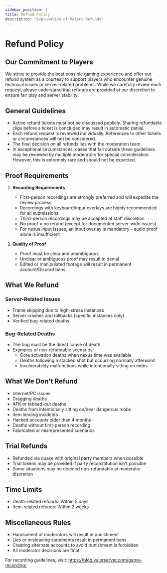```yaml
---
sidebar_position: 2
title: Refund Policy
description: "Explanation of Valors Refunds"
---
```


# Refund Policy

## Our Commitment to Players
We strive to provide the best possible gaming experience and offer our refund system as a courtesy to support players who encounter genuine technical issues or server-related problems. While we carefully review each request, please understand that refunds are provided at our discretion to ensure fair play and server stability.

## General Guidelines
- Active refund tickets must not be discussed publicly. Sharing refundable clips before a ticket is concluded may result in automatic denial.
- Each refund request is reviewed individually. References to other tickets or circumstances will not be considered.
- The final decision on all refunds lies with the moderation team.
- In exceptional circumstances, cases that fall outside these guidelines may be reviewed by multiple moderators for special consideration. However, this is extremely rare and should not be expected.

## Proof Requirements
1. **Recording Requirements**
   - First-person recordings are strongly preferred and will expedite the review process
   - Recordings with keyboard/input overlays are highly recommended for all submissions
   - Third-person recordings may be accepted at staff discretion
   - No proof = no refund (except for documented server-wide issues)
   - For nexus input issues, an input overlay is mandatory - audio proof alone is insufficient

2. **Quality of Proof**
   - Proof must be clear and unambiguous
   - Unclear or ambiguous proof may result in denial
   - Edited or manipulated footage will result in permanent account/Discord bans

## What We Refund

### Server-Related Issues
- Frame skipping due to high-stress instances
- Server crashes and rollbacks (specific instances only)
- Verified bug-related deaths

### Bug-Related Deaths
- The bug must be the direct cause of death
- Examples of non-refundable scenarios:
  - Core activation deaths when nexus time was available
  - Deaths following a stacked shot but occurring normally afterward
  - Invulnerability malfunctions while intentionally sitting on mobs

## What We Don't Refund
- Internet/PC issues
- Dragging deaths
- AFK or tabbed-out deaths
- Deaths from intentionally sitting on/near dangerous mobs
- Item lending incidents
- Hacked accounts older than 4 months
- Deaths without first-person recording
- Fabricated or misrepresented scenarios

## Trial Refunds
- Refunded via quake with original party members when possible
- Trial tokens may be provided if party reconstitution isn't possible
- Some situations may be deemed non-refundable at moderator discretion

## Time Limits
- Death-related refunds: Within 5 days
- Item-related refunds: Within 2 weeks

## Miscellaneous Rules
- Harassment of moderators will result in punishment
- Lies or misleading statements result in permanent bans
- Creating alternate accounts to avoid punishment is forbidden
- All moderator decisions are final

For recording guidelines, visit: https://blog.valorserver.com/game-recording/
